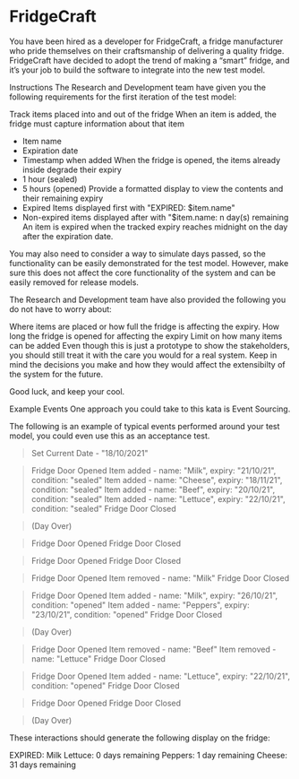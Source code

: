 # FridgeCraft

You have been hired as a developer for FridgeCraft, a fridge manufacturer who pride themselves on their craftsmanship of delivering a quality fridge. FridgeCraft have decided to adopt the trend of making a “smart” fridge, and it’s your job to build the software to integrate into the new test model.

Instructions
The Research and Development team have given you the following requirements for the first iteration of the test model:

Track items placed into and out of the fridge
When an item is added, the fridge must capture information about that item
- Item name
- Expiration date
- Timestamp when added
  When the fridge is opened, the items already inside degrade their expiry
- 1 hour (sealed)
- 5 hours (opened)
  Provide a formatted display to view the contents and their remaining expiry
- Expired Items displayed first with "EXPIRED: $item.name"
- Non-expired items displayed after with "$item.name: n day(s) remaining
  An item is expired when the tracked expiry reaches midnight on the day after the expiration date.

You may also need to consider a way to simulate days passed, so the functionality can be easily demonstrated for the test model. However, make sure this does not affect the core functionality of the system and can be easily removed for release models.

The Research and Development team have also provided the following you do not have to worry about:

Where items are placed or how full the fridge is affecting the expiry.
How long the fridge is opened for affecting the expiry
Limit on how many items can be added
Even though this is just a prototype to show the stakeholders, you should still treat it with the care you would for a real system. Keep in mind the decisions you make and how they would affect the extensibilty of the system for the future.

Good luck, and keep your cool.

Example Events
One approach you could take to this kata is Event Sourcing.

The following is an example of typical events performed around your test model, you could even use this as an acceptance test.

> Set Current Date - "18/10/2021"

> Fridge Door Opened
> Item added - name: "Milk", expiry: "21/10/21", condition: "sealed"
> Item added - name: "Cheese", expiry: "18/11/21", condition: "sealed"
> Item added - name: "Beef", expiry: "20/10/21", condition: "sealed"
> Item added - name: "Lettuce", expiry: "22/10/21", condition: "sealed"
> Fridge Door Closed

> (Day Over)

> Fridge Door Opened
> Fridge Door Closed

> Fridge Door Opened
> Fridge Door Closed

> Fridge Door Opened
> Item removed - name: "Milk"
> Fridge Door Closed

> Fridge Door Opened
> Item added - name: "Milk", expiry: "26/10/21", condition: "opened"
> Item added - name: "Peppers", expiry: "23/10/21", condition: "opened"
> Fridge Door Closed

> (Day Over)

> Fridge Door Opened
> Item removed - name: "Beef"
> Item removed - name: "Lettuce"
> Fridge Door Closed

> Fridge Door Opened
> Item added - name: "Lettuce", expiry: "22/10/21", condition: "opened"
> Fridge Door Closed

> Fridge Door Opened
> Fridge Door Closed

> (Day Over)

These interactions should generate the following display on the fridge:

EXPIRED: Milk
Lettuce: 0 days remaining
Peppers: 1 day remaining
Cheese: 31 days remaining

